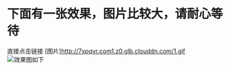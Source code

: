 # 下面有一张效果，图片比较大，请耐心等待
直接点击链接
[图片]<http://7xpqyr.com1.z0.glb.clouddn.com/1.gif>
![效果图如下](http://7xpqyr.com1.z0.glb.clouddn.com/1.gif)
